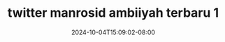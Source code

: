 --- 
title: "twitter manrosid ambiiyah terbaru 1"
description: "video  video bokep twitter manrosid ambiiyah terbaru 1  tele full vidio new"
date: 2024-10-04T15:09:02-08:00
file_code: "etq1hy5zkj1b"
draft: false
cover: "miwyhm2246ean677.jpg"
tags: ["twitter", "manrosid", "ambiiyah", "terbaru", "bokep-indo", "bokep-viral", "bokep-ig"]
length: 93
fld_id: "1235315"
foldername: "Ambiyah"
categories: ["Ambiyah"]
views: 36
---